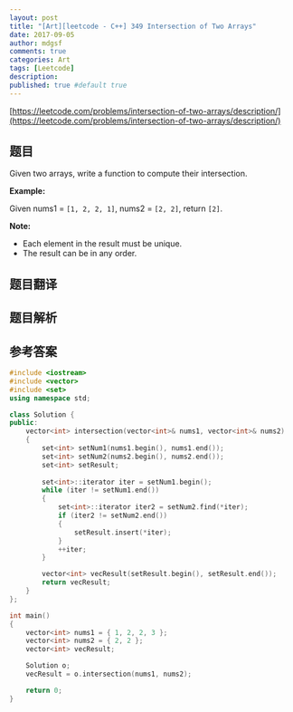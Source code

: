 ```yaml
---
layout: post
title: "[Art][leetcode - C++] 349 Intersection of Two Arrays"
date: 2017-09-05
author: mdgsf
comments: true
categories: Art
tags: [Leetcode]
description:
published: true #default true
---
```


[https://leetcode.com/problems/intersection-of-two-arrays/description/](https://leetcode.com/problems/intersection-of-two-arrays/description/)

## 题目

Given two arrays, write a function to compute their intersection.

**Example:**

Given nums1 = `[1, 2, 2, 1]`, nums2 = `[2, 2]`, return `[2]`.

**Note:**

- Each element in the result must be unique.
- The result can be in any order.

## 题目翻译

## 题目解析

## 参考答案

```c++
#include <iostream>
#include <vector>
#include <set>
using namespace std;

class Solution {
public:
	vector<int> intersection(vector<int>& nums1, vector<int>& nums2) 
	{
		set<int> setNum1(nums1.begin(), nums1.end());
		set<int> setNum2(nums2.begin(), nums2.end());
		set<int> setResult;
		
		set<int>::iterator iter = setNum1.begin();
		while (iter != setNum1.end())
		{
			set<int>::iterator iter2 = setNum2.find(*iter);
			if (iter2 != setNum2.end())
			{
				setResult.insert(*iter);
			}
			++iter;
		}

		vector<int> vecResult(setResult.begin(), setResult.end());
		return vecResult;
	}
};

int main()
{
	vector<int> nums1 = { 1, 2, 2, 3 };
	vector<int> nums2 = { 2, 2 };
	vector<int> vecResult;

	Solution o;
	vecResult = o.intersection(nums1, nums2);

	return 0;
}
```



